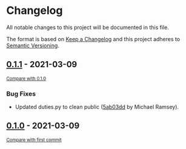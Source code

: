 # Changelog
All notable changes to this project will be documented in this file.

The format is based on [Keep a Changelog](http://keepachangelog.com/en/1.0.0/)
and this project adheres to [Semantic Versioning](http://semver.org/spec/v2.0.0.html).

<!-- insertion marker -->
## [0.1.1](https://gitlab.com/mikeramsey/wizard-domaininfo/tags/0.1.1) - 2021-03-09

<small>[Compare with 0.1.0](https://gitlab.com/mikeramsey/wizard-domaininfo/compare/0.1.0...0.1.1)</small>

### Bug Fixes
- Updated duties.py to clean public ([5ab03dd](https://gitlab.com/mikeramsey/wizard-domaininfo/commit/5ab03dd793bc6bb1980947c08a6c4d4186fe428f) by Michael Ramsey).


## [0.1.0](https://gitlab.com/mikeramsey/wizard-domaininfo/tags/0.1.0) - 2021-03-09

<small>[Compare with first commit](https://gitlab.com/mikeramsey/wizard-domaininfo/compare/b1b7ca3d1258efd0456dc46f62cb6cdddb45b060...0.1.0)</small>
